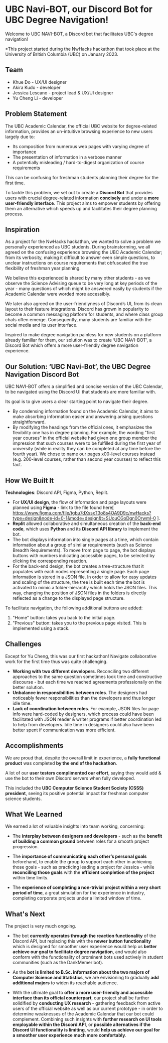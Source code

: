 # UBC Navi-BOT, our Discord Bot for UBC Degree Navigation!
Welcome to UBC NAVI-BOT, a Discord bot that facilitates UBC's degree navigation!

*This project started during the NwHacks hackathon that took place at the University of British Columbia (UBC) on January 2023.

## Team
- Khue Do - UX/UI designer
- Akira Kudo - developer
- Jessica Lescano - project lead & UX/UI designer
- Yu Cheng Li - developer

## Problem Statement
The UBC Academic Calendar, the official UBC website for degree-related information, provides an un-intuitive browsing experience to new users largely due to:
* Its composition from numerous web pages with varying degree of importance
* The presentation of information in a verbose manner
* A potentially misleading / hard-to-digest organization of course requirements

This can be confusing for freshman students planning their degree for the first time.

To tackle this problem, we set out to create a **Discord Bot** that provides users with crucial degree-related information **concisely** and under a **more user-friendly interface**. This project aims to empower students by offering them an alternative which speeds up and facilitates their degree planning process. 

## Inspiration
As a project for the NwHacks hackathon, we wanted to solve a problem we personally experienced as UBC students. During brainstorming, we all agreed on the confusing experience browsing the UBC Academic Calendar; from its verbosity, making it difficult to answer even simple questions, to unclear instructions on course requirements that obfuscated the true flexibility of freshman year planning. 

We believe this experienced is shared by many other students - as we observe the Science Advising queue to be very long at key periods of the year - many questions of which might be answered easily by students if the Academic Calendar were worded more accessibly.

We later also agreed on the user-friendlyness of Discord’s UI, from its clean layout to their feature integrations. Discord has grown in popularity to become a common messaging platform for students, and where class group chats often emerge. Consequently, many students are familiar with the social media and its user interface.

Inspired to make degree navigation painless for new students on a platform already familiar for them, our solution was to create ‘UBC NAVI-BOT’, a Discord Bot which offers a more user-friendly degree navigation experience. 

## Our Solution: ‘UBC Navi-Bot’, the UBC Degree Navigation Discord Bot
UBC NAVI-BOT offers a simplified and concise version of the UBC Calendar, to be navigated using the Discord UI that students are more familiar with. 

Its goal is to give users a clear starting point to navigate their degree. 
* By condensing information found on the Academic Calendar, it aims to make absorbing information easier and answering arising questions straightforward.
* By modifying the headings from the official ones, it emphasizes the flexibility one has in degree planning.
For example, the wording "first year courses" in the official website had given one group member the impression that such courses were to be fulfilled during the first year of university (while in reality they can be completed at any time before the fourth year). We chose to name our pages x00-level courses instead (e.g. 200-level courses, rather than second year courses) to reflect this fact.

## How We Built It
**Technologies**: Discord API, Figma, Python, Replit.
* For **UX/UI design**, the flow of information and page layouts were planned using **Figma** - link to the file found here[
https://www.figma.com/file/tgbu7dXssxT3o8s4OA9D9c/nwHacks?type=design&node-id=0-1&mode=design&t=SUouCGoDgn0OrwmI-0 ].
* **Replit** allowed collaborative and simultaneous creation of the **back-end code**, which uses **Python** and its **Discord API library** to implement the bot. 
* The bot displays information into single pages at a time, which contain information about a group of similar requirements (such as Science Breadth Requirements). To move from page to page, the bot displays buttons with numbers indicating accessible pages, to be selected by clicking the corresponding reaction.
* For the back-end design, the bot creates a tree-structure that it populates with each nodes representing a single page. Each page information is stored in a JSON file. In order to allow for easy updates and scaling of the structure, the tree is built each time the bot is activated to mimic a folder-hierarchy which holds the JSON files. This way, changing the position of JSON files in the folders is directly reflected as a change to the displayed page structure.

To facilitate navigation, the following additional buttons are added:
1) "Home" button: takes you back to the initial page.
2) "Previous" button: takes you to the previous page visited. This is implemented using a stack.

## Challenges
Except for Yu Cheng, this was our first hackathon! Navigate collaborative work for the first time thus was quite challenging. 

* **Working with two different developers**. Reconciling two different approaches to the same question sometimes took time and constructive discourse - but each time we reached agreements professionally on the better solution. 
* **Unbalance in responsibilities between roles**. The designers had noticeably fewer responsibilities than the developers and thus longer idle time.
* **Lack of coordination between roles**. 
For example, JSON files for page info were hard-coded by designers, which process could have been facilitated with JSON reader & writer programs if better coordination led to help from developers.
Idle time in designers could also have been better spent if communication was more efficient. 

## Accomplishments
We are proud that, despite the overall limit in experience, a **fully functional product** was completed **by the end of the hackathon**.

A lot of our **user testers complimented our effort**, saying they would add & use the bot to their own Discord servers when fully developed. 

This included the **UBC Computer Science Student Society (CSSS) president**, seeing its positive potential impact for freshman computer science students. 

## What We Learned
We earned a lot of valuable insights into team working, concerning: 
* The **interplay between designers and developers** - such as the **benefit of building a common ground** between roles for a smooth project progression. 

* The **importance of communicating each other’s personal goals** beforehand, to enable the group to support each other in achieving those goals - such as practicing leading a project for Jessica - while **reconciling those goals** with the **efficient completion of the project** within time limits. 

* The **experience of completing a non-trivial project within a very short period of time**, a great simulation for the experience in industry, completing corporate projects under a limited window of time. 


## What's Next
The project is very much ongoing. 

* The bot **currently operates through the reaction functionality** of the Discord API, but replacing this with the **newer button functionality** which is designed for smoother user experience would help us **better achieve our goal to facilitate degree navigation**, and would also conform with the functionality of prominent bots used actively in student communities (such as the DankMemer bot). 

* As the **bot is limited to B.Sc. information about the two majors of Computer Science and Statistics**, we are envisioning to gradually **add additional majors** to widen its reachable audience.

* With the ultimate goal to **offer a more user-friendly and accessible interface than its official counterpart**, our project shall be further solidified by **conducting UX research** - gathering feedback from active users of the official website as well as our current prototype - in order to determine weaknesses of the Academic Calendar that our bot could complement. Combining such insights with **further research on UI tools employable within the Discord API**, or **possible alternatives if the Discord UI functionality is limiting**, would **help us achieve our goal for a smoother user experience much more comfortably**.
